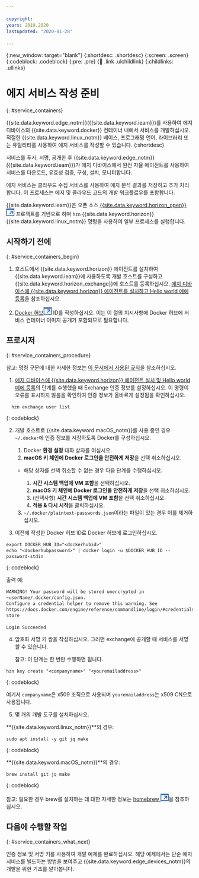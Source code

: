 ```yaml
---

copyright:
years: 2019,2020
lastupdated: "2020-01-28"

---
```


{:new_window: target="blank"}
{:shortdesc: .shortdesc}
{:screen: .screen}
{:codeblock: .codeblock}
{:pre: .pre}
{:child: .link .ulchildlink}
{:childlinks: .ullinks}

# 에지 서비스 작성 준비
{: #service_containers}

{{site.data.keyword.edge_notm}}({{site.data.keyword.ieam}})를 사용하여 에지 디바이스의 {{site.data.keyword.docker}} 컨테이너 내에서 서비스를 개발하십시오. 적절한 {{site.data.keyword.linux_notm}} 베이스, 프로그래밍 언어, 라이브러리 또는 유틸리티를 사용하여 에지 서비스를 작성할 수 있습니다.
{:shortdesc}

서비스를 푸시, 서명, 공개한 후 {{site.data.keyword.edge_notm}}({{site.data.keyword.ieam}})가 에지 디바이스에서 완전 자율 에이전트를 사용하여 서비스를 다운로드, 유효성 검증, 구성, 설치, 모니터합니다. 

에지 서비스는 클라우드 수집 서비스를 사용하여 에지 분석 결과를 저장하고 추가 처리합니다. 이 프로세스는 에지 및 클라우드 코드의 개발 워크플로우를 포함합니다.

{{site.data.keyword.ieam}}은 오픈 소스 [{{site.data.keyword.horizon_open}} ![새 탭에서 열림](../../images/icons/launch-glyph.svg "새 탭에서 열림")](https://github.com/open-horizon/) 프로젝트를 기반으로 하며 `hzn` {{site.data.keyword.horizon}} {{site.data.keyword.linux_notm}} 명령을 사용하여 일부 프로세스를 실행합니다.

## 시작하기 전에
{: #service_containers_begin}

1. 호스트에서 {{site.data.keyword.horizon}} 에이전트를 설치하여 {{site.data.keyword.ieam}}에 사용하도록 개발 호스트를 구성하고 {{site.data.keyword.horizon_exchange}}에 호스트를 등록하십시오. [에지 디바이스에 {{site.data.keyword.horizon}} 에이전트를 설치하고 Hello world 예에 등록](../installing/registration.md)을 참조하십시오.

2. [Docker 허브![새 탭에서 열림](../../images/icons/launch-glyph.svg "새 탭에서 열림")](https://hub.docker.com/) ID를 작성하십시오. 이는 이 절의 지시사항에 Docker 허브에 서비스 컨테이너 이미지 공개가 포함되므로 필요합니다.

## 프로시저
{: #service_containers_procedure}

참고: 명령 구문에 대한 자세한 정보는 [이 문서에서 사용된 규칙](../../getting_started/document_conventions.md)을 참조하십시오.

1. [에지 디바이스에 {{site.data.keyword.horizon}} 에이전트 설치 및 Hello world 예에 등록](../installing/registration.md)의 단계를 수행했을 때 Exchange 인증 정보를 설정하십시오. 이 명령이 오류를 표시하지 않음을 확인하여 인증 정보가 올바르게 설정됨을 확인하십시오.

  ```
    hzn exchange user list
  ```
  {: codeblock}

2. 개발 호스트로 {{site.data.keyword.macOS_notm}}를 사용 중인 경우 `~/.docker`에 인증 정보를 저장하도록 Docker를 구성하십시오.

   1. Docker **환경 설정** 대화 상자를 여십시오.
   2. **macOS 키 체인에 Docker 로그인을 안전하게 저장**을 선택 취소하십시오.
  
     * 해당 상자를 선택 취소할 수 없는 경우 다음 단계를 수행하십시오.
     
       1. **시간 시스템 백업에 VM 포함**을 선택하십시오. 
       2. **macOS 키 체인에 Docker 로그인을 안전하게 저장**을 선택 취소하십시오.
       3. (선택사항) **시간 시스템 백업에 VM 포함**을 선택 취소하십시오.
       4. **적용 & 다시 시작**을 클릭하십시오.
   3. `~/.docker/plaintext-passwords.json`이라는 파일이 있는 경우 이를 제거하십시오.   

3. 이전에 작성한 Docker 허브 ID로 Docker 허브에 로그인하십시오.

  ```
  export DOCKER_HUB_ID="<dockerhubid>"
  echo "<dockerhubpassword>" | docker login -u $DOCKER_HUB_ID --password-stdin
  ```
  {: codeblock}

  출력 예:
  ```
WARNING! Your password will be stored unencrypted in ~userName/.docker/config.json.
  Configure a credential helper to remove this warning. See
https://docs.docker.com/engine/reference/commandline/login/#credentials-store

  Login Succeeded
  ```

4. 암호화 서명 키 쌍을 작성하십시오. 그러면 exchange에 공개할 때 서비스를 서명할 수 있습니다. 

   참고: 이 단계는 한 번만 수행하면 됩니다.

  ```
  hzn key create "<companyname>" "<youremailaddress>"
  ```
  {: codeblock}
  
  여기서 `companyname`은 x509 조직으로 사용되며 `youremailaddress`는 x509 CN으로 사용됩니다.

5. 몇 개의 개발 도구를 설치하십시오.

  **{{site.data.keyword.linux_notm}}**의 경우:

  ```
  sudo apt install -y git jq make
  ```
  {: codeblock}

  **{{site.data.keyword.macOS_notm}}**의 경우:

  ```
  brew install git jq make
  ```
  {: codeblock}
  
  참고: 필요한 경우 brew를 설치하는 데 대한 자세한 정보는 [homebrew ![새 탭에 열림](../../images/icons/launch-glyph.svg "새 탭에 열림")](https://brew.sh/)을 참조하십시오.

## 다음에 수행할 작업
{: #service_containers_what_next}

인증 정보 및 서명 키를 사용하여 개발 예제를 완료하십시오. 해당 예제에서는 단순 에지 서비스를 빌드하는 방법을 보여주고 {{site.data.keyword.edge_devices_notm}}의 개발을 위한 기초를 알아봅니다.

